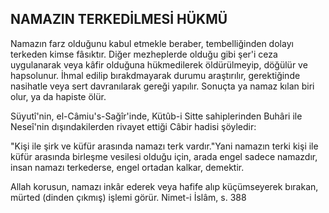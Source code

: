 ## NAMAZIN TERKEDİLMESİ HÜKMÜ

Namazın farz olduğunu kabul etmekle be­raber, tembelliğinden dolayı terkeden kimse fâsıktır. Diğer mezheplerde olduğu gibi şer'i ceza uygulanarak veya kâfir olduğuna hükmedilerek öldürülmeyip, döğülür ve hapsolunur. İhmal edilip bırakdmayarak durumu araştırılır, gerektiğinde nasihatle veya sert davranılarak gereği yapılır. Sonuçta ya na­maz kılan biri olur, ya da hapiste ölür.

Süyutî'nin, el-Câmiu's-Sağîr'inde, Kütûb-i Sitte sahiplerinden Buhâri ile Neseî'nin dışındakilerden rivayet ettiği Câbir hadisi şöyle­dir:

"Kişi ile şirk ve küfür arasında namazı terk vardır."Yani namazın terki kişi ile küfür ara­sında birleşme vesilesi olduğu için, arada en­gel sadece namazdır, insan namazı terkederse, engel ortadan kalkar, demektir.

Allah korusun, namazı inkâr ederek veya hafife alıp küçümseyerek bırakan, mürted (dinden çıkmış) işlemi görür. Nimet-i İslâm, s. 388
